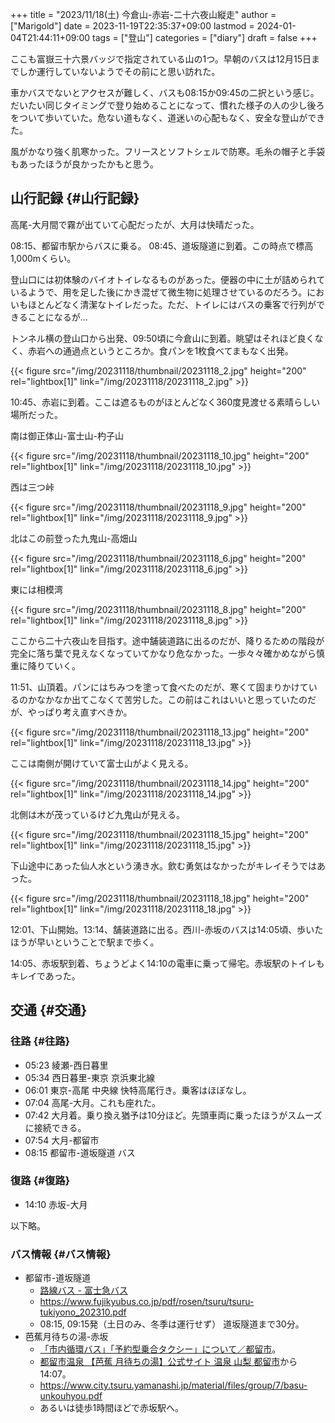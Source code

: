 +++
title = "2023/11/18(土) 今倉山-赤岩-二十六夜山縦走"
author = ["Marigold"]
date = 2023-11-19T22:35:37+09:00
lastmod = 2024-01-04T21:44:11+09:00
tags = ["登山"]
categories = ["diary"]
draft = false
+++

ここも富嶽三十六景バッジで指定されている山の1つ。早朝のバスは12月15日までしか運行していないようでその前にと思い訪れた。

車かバスでないとアクセスが難しく、バスも08:15か09:45の二択という感じ。だいたい同じタイミングで登り始めることになって、慣れた様子の人の少し後ろをついて歩いていた。危ない道もなく、道迷いの心配もなく、安全な登山ができた。

風がかなり強く肌寒かった。フリースとソフトシェルで防寒。毛糸の帽子と手袋もあったほうが良かったかもと思う。


## 山行記録 {#山行記録}

高尾-大月間で霧が出ていて心配だったが、大月は快晴だった。

08:15、都留市駅からバスに乗る。
08:45、道坂隧道に到着。この時点で標高1,000mくらい。

登山口には初体験のバイオトイレなるものがあった。便器の中に土が詰められているようで、用を足した後にかき混ぜて微生物に処理させているのだろう。においもほとんどなく清潔なトイレだった。ただ、トイレにはバスの乗客で行列ができることになるが...

トンネル横の登山口から出発、09:50頃に今倉山に到着。眺望はそれほど良くなく、赤岩への通過点というところか。食パンを1枚食べてまもなく出発。

{{< figure src="/img/20231118/thumbnail/20231118_2.jpg" height="200" rel="lightbox[1]" link="/img/20231118/20231118_2.jpg" >}}

10:45、赤岩に到着。ここは遮るものがほとんどなく360度見渡せる素晴らしい場所だった。

南は御正体山-富士山-杓子山

{{< figure src="/img/20231118/thumbnail/20231118_10.jpg" height="200" rel="lightbox[1]" link="/img/20231118/20231118_10.jpg" >}}

西は三つ峠

{{< figure src="/img/20231118/thumbnail/20231118_9.jpg" height="200" rel="lightbox[1]" link="/img/20231118/20231118_9.jpg" >}}

北はこの前登った九鬼山-高畑山

{{< figure src="/img/20231118/thumbnail/20231118_6.jpg" height="200" rel="lightbox[1]" link="/img/20231118/20231118_6.jpg" >}}

東には相模湾

{{< figure src="/img/20231118/thumbnail/20231118_8.jpg" height="200" rel="lightbox[1]" link="/img/20231118/20231118_8.jpg" >}}

ここから二十六夜山を目指す。途中舗装道路に出るのだが、降りるための階段が完全に落ち葉で見えなくなっていてかなり危なかった。一歩々々確かめながら慎重に降りていく。

11:51、山頂着。パンにはちみつを塗って食べたのだが、寒くて固まりかけているのかなかなか出てこなくて苦労した。この前はこれはいいと思っていたのだが、やっぱり考え直すべきか。

{{< figure src="/img/20231118/thumbnail/20231118_13.jpg" height="200" rel="lightbox[1]" link="/img/20231118/20231118_13.jpg" >}}

ここは南側が開けていて富士山がよく見える。

{{< figure src="/img/20231118/thumbnail/20231118_14.jpg" height="200" rel="lightbox[1]" link="/img/20231118/20231118_14.jpg" >}}

北側は木が茂っているけど九鬼山が見える。

{{< figure src="/img/20231118/thumbnail/20231118_15.jpg" height="200" rel="lightbox[1]" link="/img/20231118/20231118_15.jpg" >}}

下山途中にあった仙人水という湧き水。飲む勇気はなかったがキレイそうではあった。

{{< figure src="/img/20231118/thumbnail/20231118_18.jpg" height="200" rel="lightbox[1]" link="/img/20231118/20231118_18.jpg" >}}

12:01、下山開始。13:14、舗装道路に出る。西川-赤坂のバスは14:05頃、歩いたほうが早いということで駅まで歩く。

14:05、赤坂駅到着、ちょうどよく14:10の電車に乗って帰宅。赤坂駅のトイレもキレイであった。


## 交通 {#交通}


### 往路 {#往路}

-   05:23 綾瀬-西日暮里
-   05:34 西日暮里-東京 京浜東北線
-   06:01 東京-高尾 中央線 快特高尾行き。乗客はほぼなし。
-   07:04 高尾-大月。これも座れた。
-   07:42 大月着。乗り換え猶予は10分ほど。先頭車両に乗ったほうがスムーズに接続できる。
-   07:54 大月-都留市
-   08:15 都留市-道坂隧道 バス


### 復路 {#復路}

-   14:10 赤坂-大月

以下略。


### バス情報 {#バス情報}

-   都留市-道坂隧道
    -   [路線バス - 富士急バス](https://www.fujikyubus.co.jp/regular/#section-4)
    -   <https://www.fujikyubus.co.jp/pdf/rosen/tsuru/tsuru-tukiyono_202310.pdf>
    -   08:15, 09:15発（土日のみ、冬季は運行せず） 道坂隧道まで30分。
-   芭蕉月待ちの湯-赤坂
    -   [「市内循環バス」「予約型乗合タクシー」について／都留市](https://www.city.tsuru.yamanashi.jp/soshiki/chiikikankyou/chiikishinkou_t/2_1/612.html)。
    -   [都留市温泉 【芭蕉 月待ちの湯】公式サイト 温泉 山梨 都留市](https://www.tsukimachi-onsen.com/)から14:07。
    -   <https://www.city.tsuru.yamanashi.jp/material/files/group/7/basu-unkouhyou.pdf>
    -   あるいは徒歩1時間ほどで赤坂駅へ。
